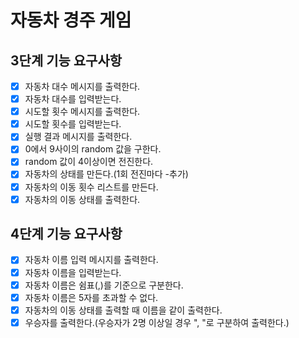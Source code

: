# 자동차 경주 게임

## 3단계 기능 요구사항

- [x] 자동차 대수 메시지를 출력한다.
- [x] 자동차 대수를 입력받는다.
- [x] 시도할 횟수 메시지를 출력한다.
- [x] 시도할 횟수를 입력받는다.
- [x] 실행 결과 메시지를 출력한다.
- [x] 0에서 9사이의 random 값을 구한다.
- [x] random 값이 4이상이면 전진한다.
- [x] 자동차의 상태를 만든다.(1회 전진마다 -추가)
- [x] 자동차의 이동 횟수 리스트를 만든다.
- [x] 자동차의 이동 상태를 출력한다.

## 4단계 기능 요구사항

- [x] 자동차 이름 입력 메시지를 출력한다.
- [x] 자동차 이름을 입력받는다.
- [x] 자동차 이름은 쉼표(,)를 기준으로 구분한다.
- [x] 자동차 이름은 5자를 초과할 수 없다.
- [x] 자동차의 이동 상태를 출력할 때 이름을 같이 출력한다.
- [x] 우승자를 출력한다.(우승자가 2명 이상일 경우 ", "로 구분하여 출력한다.)